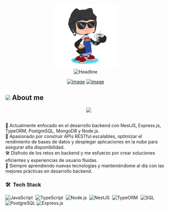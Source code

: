 <div align="center">
    <img src="https://raw.githubusercontent.com/AhmedFathyDev/AhmedFathyDev/main/GitHub.png" alt="GitHub Octocat Drinking a Cup of Coffee" height="200">
</div>
<div align="center">
    <img src="https://readme-typing-svg.herokuapp.com?color=%236FDA44&size=32&center=true&vCenter=true&width=600&height=50&lines=Hi+there+I'm+Facundo+%F0%9F%91%8B;Back-End+Developer;" alt="Headline" />
</div>

<div align="center">

[![image](https://img.shields.io/badge/LinkedIn-0077B5?style=for-the-badge&logo=linkedin&logoColor=white)](https://www.linkedin.com/in/facundo-martinez-b650a8231/)
[![image](https://img.shields.io/badge/Instagram-E4405F?style=for-the-badge&logo=instagram&logoColor=white)](https://www.instagram.com/facumar04/)

  
</div>

## <picture><img src = "https://github.com/7oSkaaa/7oSkaaa/blob/main/Images/about_me.gif?raw=true" width = 50px></picture> About me

<picture> <img align="right" src="https://github.com/7oSkaaa/7oSkaaa/blob/main/Images/Right_Side.gif?raw=true" width = 250px></picture>

<br><br>

🌱 Actualmente enfocado en el desarrollo backend con NestJS, Express.js, TypeORM, PostgreSQL, MongoDB y Node.js.
<br>
🔭 Apasionado por construir APIs RESTful escalables, optimizar el rendimiento de bases de datos y desplegar aplicaciones en la nube para asegurar alta 
disponibilidad.
<br>
🛠️ Disfruto de los retos en backend y me esfuerzo por crear soluciones eficientes y experiencias de usuario fluidas.
<br>
🚀 Siempre aprendiendo nuevas tecnologías y manteniéndome al día con las mejores prácticas en desarrollo backend.
<br>


### 🛠 &nbsp;Tech Stack

![JavaScript](https://img.shields.io/badge/-JavaScript-05122A?style=flat&logo=javascript)&nbsp;
![TypeScript](https://img.shields.io/badge/-TypeScript-05122A?style=flat&logo=typescript)&nbsp;
![Node.js](https://img.shields.io/badge/-Node.js-05122A?style=flat&logo=node.js)&nbsp;
![NestJS](https://img.shields.io/badge/-NestJS-05122A?style=flat&logo=nestjs&logoColor=E0234E)&nbsp;
![TypeORM](https://img.shields.io/badge/-TypeORM-05122A?style=flat&logo=typeorm&logoColor=00B4B6)&nbsp;
![SQL](https://img.shields.io/badge/-SQL-05122A?style=flat&logo=sqlite)&nbsp;
![PostgreSQL](https://img.shields.io/badge/-PostgreSQL-05122A?style=flat&logo=postgresql&logoColor=336791)
![Express.js](https://img.shields.io/badge/-Express.js-05122A?style=flat&logo=express)&nbsp;


